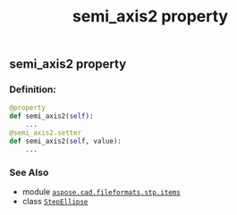 ﻿---
title: semi_axis2 property
second_title: Aspose.CAD for Python via .NET API References
description: 
type: docs
weight: 80
url: /python-net/aspose.cad.fileformats.stp.items/stepellipse/semi_axis2/
is_root: false
---

## semi_axis2 property

### Definition:
```python
@property
def semi_axis2(self):
    ...
@semi_axis2.setter
def semi_axis2(self, value):
    ...
```

### See Also
* module [`aspose.cad.fileformats.stp.items`](../../)
* class [`StepEllipse`](/cad/python-net/aspose.cad.fileformats.stp.items/stepellipse)
